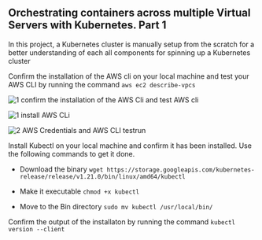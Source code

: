 ## Orchestrating containers across multiple Virtual Servers with Kubernetes. Part 1 ##

In this project, a Kubernetes cluster is manually setup from the scratch for a better understanding of each all components for spinning up a Kubernetes cluster

 Confirm the installation of the AWS cli on your local machine and test your AWS CLI by running the command `aws ec2 describe-vpcs`

![1  confirm the installation of the AWS Cli and test AWS cli](https://github.com/opeyemiagbadero/21.-Orchestrating-containers-across-multiple-Virtual-Servers-with-Kubernetes.-Part-1/assets/79456052/4b2a2e2f-c58e-4578-ba08-4d08dc2f01d0)

![1  install AWS CLi](https://github.com/opeyemiagbadero/21.-Orchestrating-containers-across-multiple-Virtual-Servers-with-Kubernetes.-Part-1/assets/79456052/ccc95e37-674f-46b0-950c-e6d414938b0a)


![2  AWS Credentials and AWS CLI testrun](https://github.com/opeyemiagbadero/21.-Orchestrating-containers-across-multiple-Virtual-Servers-with-Kubernetes.-Part-1/assets/79456052/9794b60d-b351-4bae-9bac-bf20f1b1e5ec)

Install Kubectl on your local machine and confirm it has been installed. Use the following commands to get it done.

- Download the binary `wget https://storage.googleapis.com/kubernetes-release/release/v1.21.0/bin/linux/amd64/kubectl`

- Make it executable `chmod +x kubectl`

- Move to the Bin directory `sudo mv kubectl /usr/local/bin/`

Confirm the output of the installaton by running the command `kubectl version --client`



